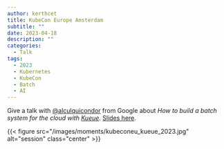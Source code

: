 ```yaml
---
author: kerthcet
title: KubeCon Europe Amsterdam
subtitle: ""
date: 2023-04-18
description: ""
categories:
  - Talk
tags:
  - 2023
  - Kubernetes
  - KubeCon
  - Batch
  - AI
---
```


Give a talk with [@alculquicondor](https://github.com/alculquicondor) from Google about *How to build a batch system for the cloud with [Kueue](https://github.com/kubernetes-sigs/kueue)*. [Slides here](https://github.com/kerthcet/Slides/blob/main/year2023/kubecon-eu/kueue-deepdive.pdf).

{{< figure src="/images/moments/kubeconeu_kueue_2023.jpg" alt="session" class="center" >}}
